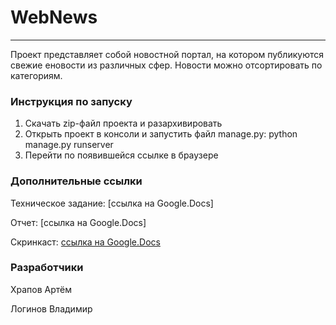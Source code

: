 # WebNews
____

Проект представляет собой новостной портал, на котором публикуются свежие еновости из различных сфер. Новости можно отсортировать по категориям.

### Инструкция по запуску

1. Скачать zip-файл проекта и разархивировать
2. Открыть проект в консоли и запустить файл manage.py: python manage.py runserver
3. Перейти по появившейся ссылке в браузере

### Дополнительные ссылки

Техническое задание: [ссылка на Google.Docs]

Отчет: [ссылка на Google.Docs]

Скринкаст: [ссылка на Google.Docs](https://drive.google.com/file/d/1LxzNEiWhJmJgvyKatm2Ms09Y8hyIkrh8/view?usp=share_link)  

### Разработчики

Храпов Артём

Логинов Владимир
